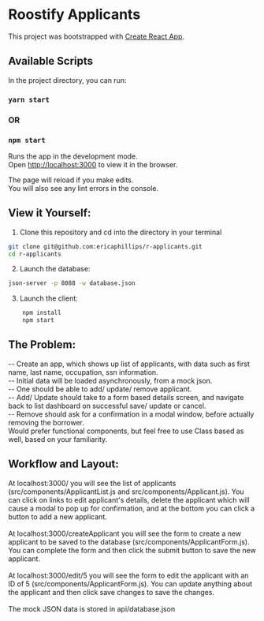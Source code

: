 # Roostify Applicants

This project was bootstrapped with [Create React App](https://github.com/facebook/create-react-app).

## Available Scripts

In the project directory, you can run:

### `yarn start`
### OR
### `npm start`

Runs the app in the development mode.\
Open [http://localhost:3000](http://localhost:3000) to view it in the browser.

The page will reload if you make edits.\
You will also see any lint errors in the console.

## View it Yourself:
1. Clone this repository and cd into the directory in your terminal
```sh
git clone git@github.com:ericaphillips/r-applicants.git
cd r-applicants
```

2. Launch the database:
```sh
json-server -p 8088 -w database.json
```

3. Launch the client:

```sh
    npm install
    npm start
```

## The Problem:
-- Create an app, which shows up list of applicants, with data such as first name, last name, occupation, ssn information.
<br>
-- Initial data will be loaded asynchronously, from a mock json.
<br>
-- One should be able to add/ update/ remove applicant.
<br>
-- Add/ Update should take to a form based details screen, and navigate back to list dashboard on successful save/ update or cancel.
<br>
-- Remove should ask for a confirmation in a modal window, before actually removing the borrower.
<br>
Would prefer functional components, but feel free to use Class based as well, based on your familiarity.

## Workflow and Layout:
At localhost:3000/ you will see the list of applicants (src/components/ApplicantList.js and src/components/Applicant.js). You can click on links to edit applicant's details, delete the applicant which will cause a modal to pop up for confirmation, and at the bottom you can click a button to add a new applicant.
<br><br>
At localhost:3000/createApplicant you will see the form to create a new applicant to be saved to the database (src/components/ApplicantForm.js). You can complete the form and then click the submit button to save the new applicant.
<br><br>
At localhost:3000/edit/5 you will see the form to edit the applicant with an ID of 5 (src/components/ApplicantForm.js). You can update anything about the applicant and then click save changes to save the changes.
<br><br>
The mock JSON data is stored in api/database.json


